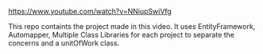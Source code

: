 https://www.youtube.com/watch?v=NNiupSwiVfg

This repo containts the project made in this video. It uses EntityFramework, Automapper, Multiple Class Libraries for each project to separate the concerns and a unitOfWork class.
